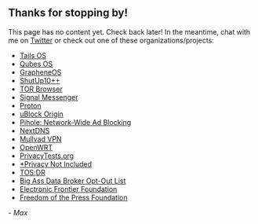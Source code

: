 ## Thanks for stopping by!

This page has no content yet. Check back later! In the meantime, chat with me on [Twitter](https://twitter.com/maximedale) or check out one of these organizations/projects:

- [Tails OS](https://tails.boum.org/)
- [Qubes OS](https://www.qubes-os.org/)
- [GrapheneOS](https://grapheneos.org)
- [ShutUp10++](https://www.oo-software.com/en/shutup10)
- [TOR Browser](https://www.torproject.org)
- [Signal Messenger](https://www.signal.org)
- [Proton](https://proton.me)
- [uBlock Origin](https://ublockorigin.com)
- [Pihole: Network-Wide Ad Blocking](https://pi-hole.net)
- [NextDNS](https://nextdns.io)
- [Mullvad VPN](https://mullvad.net)
- [OpenWRT](https://openwrt.org/)
- [PrivacyTests.org](https://privacytests.org)
- [\*Privacy Not Included](https://foundation.mozilla.org/en/privacynotincluded/)
- [TOS;DR](https://tosdr.org)
- [Big Ass Data Broker Opt-Out List](https://github.com/yaelwrites/Big-Ass-Data-Broker-Opt-Out-List)
- [Electronic Frontier Foundation](https://www.eff.org)
- [Freedom of the Press Foundation](https://freedom.press)

*- Max*

